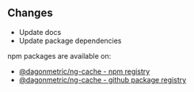 ## Changes

* Update docs
* Update package dependencies

npm packages are available on:

* [@dagonmetric/ng-cache - npm registry](https://www.npmjs.com/package/@dagonmetric/ng-cache)
* [@dagonmetric/ng-cache - github package registry](https://github.com/DagonMetric/ng-cache/packages)
